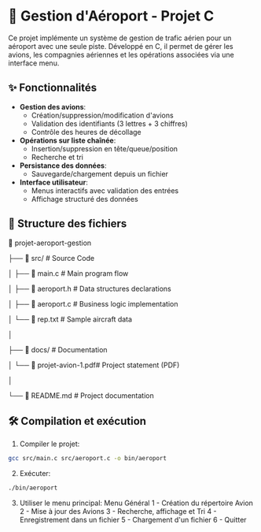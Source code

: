 # 🛫 Gestion d'Aéroport - Projet C

Ce projet implémente un système de gestion de trafic aérien pour un aéroport avec une seule piste. Développé en C, il permet de gérer les avions, les compagnies aériennes et les opérations associées via une interface menu.

## ✨ Fonctionnalités

- **Gestion des avions**:
  - Création/suppression/modification d'avions
  - Validation des identifiants (3 lettres + 3 chiffres)
  - Contrôle des heures de décollage
- **Opérations sur liste chaînée**:
  - Insertion/suppression en tête/queue/position
  - Recherche et tri
- **Persistance des données**:
  - Sauvegarde/chargement depuis un fichier
- **Interface utilisateur**:
  - Menus interactifs avec validation des entrées
  - Affichage structuré des données

## 📁 Structure des fichiers

📁 projet-aeroport-gestion

├── 📁 src/ # Source Code

│ ├── 📄 main.c # Main program flow

│ ├── 📄 aeroport.h # Data structures declarations

│ ├── 📄 aeroport.c # Business logic implementation

│ └── 📄 rep.txt # Sample aircraft data

│

├── 📁 docs/ # Documentation

│ └── 📄 projet-avion-1.pdf# Project statement (PDF)

│

└── 📄 README.md # Project documentation

## 🛠️ Compilation et exécution

1. Compiler le projet:
  ```bash
  gcc src/main.c src/aeroport.c -o bin/aeroport
  ```
2. Exécuter:
  ```bash
  ./bin/aeroport
  ```
3. Utiliser le menu principal:
  Menu Général
  1 - Création du répertoire Avion
  2 - Mise à jour des Avions
  3 - Recherche, affichage et Tri
  4 - Enregistrement dans un fichier
  5 - Chargement d'un fichier
  6 - Quitter

